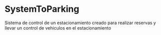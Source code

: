 # SystemToParking
Sistema de control de un estacionamiento creado para realizar reservas y llevar un control de vehiculos en el estacionamiento
